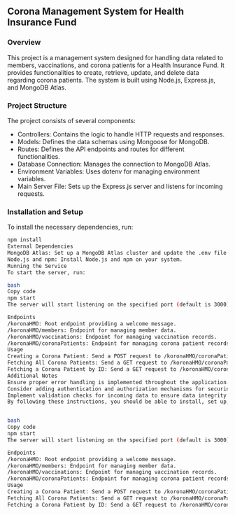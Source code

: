 ## Corona Management System for Health Insurance Fund

### Overview
This project is a management system designed for handling data related to members, vaccinations, and corona patients for a Health Insurance Fund. It provides functionalities to create, retrieve, update, and delete data regarding corona patients. The system is built using Node.js, Express.js, and MongoDB Atlas.

### Project Structure
The project consists of several components:

- Controllers: Contains the logic to handle HTTP requests and responses.
- Models: Defines the data schemas using Mongoose for MongoDB.
- Routes: Defines the API endpoints and routes for different functionalities.
- Database Connection: Manages the connection to MongoDB Atlas.
- Environment Variables: Uses dotenv for managing environment variables.
- Main Server File: Sets up the Express.js server and listens for incoming requests.

### Installation and Setup
To install the necessary dependencies, run:

```bash
npm install
External Dependencies
MongoDB Atlas: Set up a MongoDB Atlas cluster and update the .env file with the appropriate MongoDB Atlas URI.
Node.js and npm: Install Node.js and npm on your system.
Running the Service
To start the server, run:

bash
Copy code
npm start
The server will start listening on the specified port (default is 3000). You can access the endpoints defined in the routes to interact with the system.

Endpoints
/koronaHMO: Root endpoint providing a welcome message.
/koronaHMO/members: Endpoint for managing member data.
/koronaHMO/vaccinations: Endpoint for managing vaccination records.
/koronaHMO/coronaPatients: Endpoint for managing corona patient records. (Note: This is just a sample, similar endpoints exist for managing members and vaccinations.)
Usage
Creating a Corona Patient: Send a POST request to /koronaHMO/coronaPatients with the necessary data in the request body.
Fetching All Corona Patients: Send a GET request to /koronaHMO/coronaPatients.
Fetching a Corona Patient by ID: Send a GET request to /koronaHMO/coronaPatients/:id where :id is the ID of the corona patient.
Additional Notes
Ensure proper error handling is implemented throughout the application.
Consider adding authentication and authorization mechanisms for securing the endpoints, especially those related to sensitive data like vaccination and corona patient records.
Implement validation checks for incoming data to ensure data integrity and security.
By following these instructions, you should be able to install, set up, and run the Corona Management System for the Health Insurance Fund successfully. If you encounter any issues or have further questions, please refer to the documentation or reach out for assistance.


bash
Copy code
npm start
The server will start listening on the specified port (default is 3000). You can access the endpoints defined in the routes to interact with the system.

Endpoints
/koronaHMO: Root endpoint providing a welcome message.
/koronaHMO/members: Endpoint for managing member data.
/koronaHMO/vaccinations: Endpoint for managing vaccination records.
/koronaHMO/coronaPatients: Endpoint for managing corona patient records. (Note: This is just a sample, similar endpoints exist for managing members and vaccinations.)
Usage
Creating a Corona Patient: Send a POST request to /koronaHMO/coronaPatients with the necessary data in the request body.
Fetching All Corona Patients: Send a GET request to /koronaHMO/coronaPatients.
Fetching a Corona Patient by ID: Send a GET request to /koronaHMO/coronaPatients/:id where :id is the ID of the corona patient.
